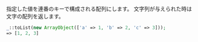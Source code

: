 指定した値を連番のキーで構成される配列にします。
文字列が与えられた時は文字の配列を返します。

```php
_::toList(new ArrayObject(['a' => 1, 'b' => 2, 'c' => 3]));
=> [1, 2, 3]
```
